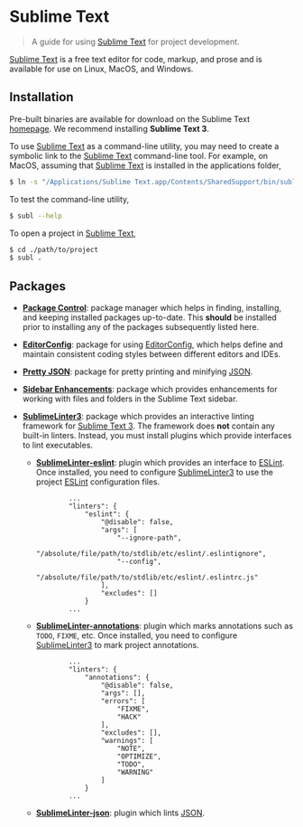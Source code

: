# Sublime Text

> A guide for using [Sublime Text][sublime-text] for project development.

[Sublime Text][sublime-text] is a free text editor for code, markup, and prose and is available for use on Linux, MacOS, and Windows.


## Installation

Pre-built binaries are available for download on the Sublime Text [homepage][sublime-text]. We recommend installing __Sublime Text 3__.

To use [Sublime Text][sublime-text] as a command-line utility, you may need to create a symbolic link to the [Sublime Text][sublime-text] command-line tool. For example, on MacOS, assuming that [Sublime Text][sublime-text] is installed in the applications folder,

``` bash
$ ln -s "/Applications/Sublime Text.app/Contents/SharedSupport/bin/subl" /usr/local/bin/subl
```

To test the command-line utility,

``` bash
$ subl --help
```

To open a project in [Sublime Text][sublime-text],

``` bash
$ cd ./path/to/project
$ subl .
```


## Packages

* [__Package Control__][sublime-text-package-control]: package manager which helps in finding, installing, and keeping installed packages up-to-date. This __should__ be installed prior to installing any of the packages subsequently listed here.

* [__EditorConfig__][sublime-text-editorconfig]: package for using [EditorConfig][editorconfig], which helps define and maintain consistent coding styles between different editors and IDEs.

* [__Pretty JSON__][sublime-text-pretty-json]: package for pretty printing and minifying [JSON][json].

* [__Sidebar Enhancements__][sublime-text-sidebar-enhancements]: package which provides enhancements for working with files and folders in the Sublime Text sidebar.

* [__SublimeLinter3__][sublime-text-sublimelinter3]: package which provides an interactive linting framework for [Sublime Text 3][sublime-text]. The framework does __not__ contain any built-in linters. Instead, you must install plugins which provide interfaces to lint executables.

  - [__SublimeLinter-eslint__][sublime-text-sublimelinter-eslint]: plugin which provides an interface to [ESLint][eslint]. Once installed, you need to configure [SublimeLinter3][sublime-text-sublimelinter3] to use the project [ESLint][eslint] configuration files.

    ``` text
            ...
            "linters": {
                "eslint": {
                    "@disable": false,
                    "args": [
                        "--ignore-path",
                        "/absolute/file/path/to/stdlib/etc/eslint/.eslintignore",
                        "--config",
                        "/absolute/file/path/to/stdlib/etc/eslint/.eslintrc.js"
                    ],
                    "excludes": []
                }
            ...
    ```

  - [__SublimeLinter-annotations__][sublime-text-sublimelinter-annotations]: plugin which marks annotations such as `TODO`, `FIXME`, etc. Once installed, you need to configure [SublimeLinter3][sublime-text-sublimelinter3] to mark project annotations.

    ``` text
            ...
            "linters": {
                "annotations": {
                    "@disable": false,
                    "args": [],
                    "errors": [
                        "FIXME",
                        "HACK"
                    ],
                    "excludes": [],
                    "warnings": [
                        "NOTE",
                        "OPTIMIZE",
                        "TODO",
                        "WARNING"
                    ]
                }
            ...
    ```

  - [__SublimeLinter-json__][sublime-text-sublimelinter-json]: plugin which lints [JSON][json].


<section class="links">

[sublime-text]: https://www.sublimetext.com/

[sublime-text-package-control]: https://packagecontrol.io
[sublime-text-sublimelinter3]: https://github.com/SublimeLinter/SublimeLinter3
[sublime-text-sublimelinter-eslint]: https://github.com/roadhump/SublimeLinter-eslint
[sublime-text-sublimelinter-annotations]: https://github.com/SublimeLinter/SublimeLinter-annotations
[sublime-text-sublimelinter-json]: https://github.com/SublimeLinter/SublimeLinter-json
[sublime-text-editorconfig]: https://github.com/sindresorhus/editorconfig-sublime
[sublime-text-pretty-json]: https://github.com/dzhibas/SublimePrettyJson
[sublime-text-sidebar-enhancements]: https://github.com/SideBarEnhancements-org/SideBarEnhancements

[eslint]: http://eslint.org/
[json]: http://www.json.org/
[editorconfig]: http://editorconfig.org/

</section>

<!-- /.links -->
